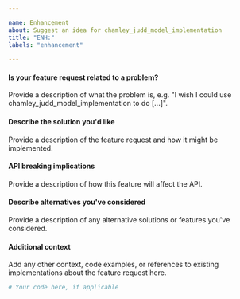 ```yaml
---

name: Enhancement
about: Suggest an idea for chamley_judd_model_implementation
title: "ENH:"
labels: "enhancement"

---
```


#### Is your feature request related to a problem?

Provide a description of what the problem is, e.g. "I wish I could use
chamley_judd_model_implementation to do [...]".

#### Describe the solution you'd like

Provide a description of the feature request and how it might be implemented.

#### API breaking implications

Provide a description of how this feature will affect the API.

#### Describe alternatives you've considered

Provide a description of any alternative solutions or features you've considered.

#### Additional context

Add any other context, code examples, or references to existing implementations about
the feature request here.

```python
# Your code here, if applicable
```
